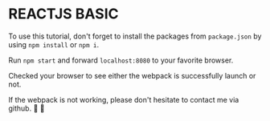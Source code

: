 # REACTJS BASIC

To use this tutorial, don't forget to install the packages from `package.json` by using `npm install` or `npm i`.

Run `npm start` and forward `localhost:8080` to your favorite browser. 

Checked your browser to see either the webpack is successfully launch or not.

If the webpack is not working, please don't hesitate to contact me via github. :raised_hands: :email: